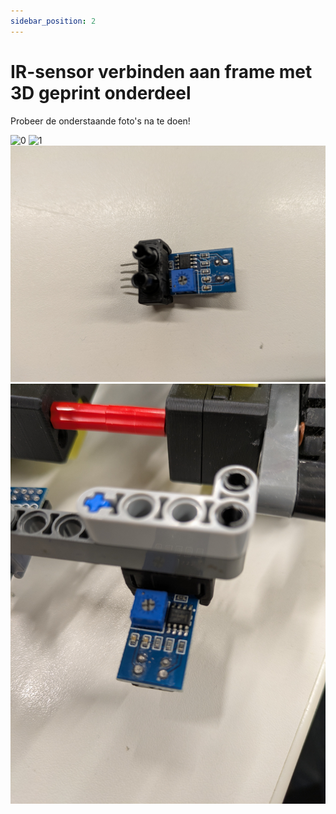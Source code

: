 ```yaml
---
sidebar_position: 2
---
```


# IR-sensor verbinden aan frame met 3D geprint onderdeel

Probeer de onderstaande foto's na te doen!

![0](ir_0.jpg)
![1](ir_1.jpg)
![2](ir_2.jpg)
![3](ir_3.jpg)




